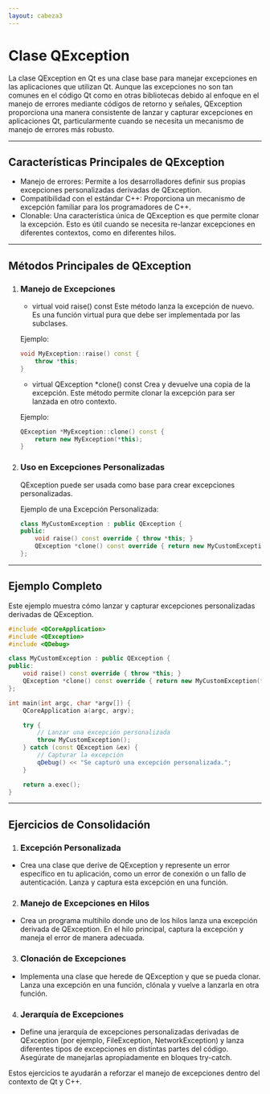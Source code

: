 ```yaml
---
layout: cabeza3
---
```


# Clase QException
La clase QException en Qt es una clase base para manejar excepciones en las aplicaciones que utilizan Qt. Aunque las excepciones no son tan comunes en el código Qt como en otras bibliotecas debido al enfoque en el manejo de errores mediante códigos de retorno y señales, QException proporciona una manera consistente de lanzar y capturar excepciones en aplicaciones Qt, particularmente cuando se necesita un mecanismo de manejo de errores más robusto.
***
## Características Principales de QException
- Manejo de errores: Permite a los desarrolladores definir sus propias excepciones personalizadas derivadas de QException.
- Compatibilidad con el estándar C++: Proporciona un mecanismo de excepción familiar para los programadores de C++.
- Clonable: Una característica única de QException es que permite clonar la excepción. Esto es útil cuando se necesita re-lanzar excepciones en diferentes contextos, como en diferentes hilos.
***
## Métodos Principales de QException
1. ### Manejo de Excepciones
    - virtual void raise() const
    Este método lanza la excepción de nuevo. Es una función virtual pura que debe ser implementada por las subclases.

    Ejemplo:
    ```cpp
    void MyException::raise() const {
        throw *this;
    }
    ```
    - virtual QException *clone() const
    Crea y devuelve una copia de la excepción. Este método permite clonar la excepción para ser lanzada en otro contexto.

    Ejemplo:
    ```cpp
    QException *MyException::clone() const {
        return new MyException(*this);
    }
    ```
2. ### Uso en Excepciones Personalizadas
    QException puede ser usada como base para crear excepciones personalizadas.

    Ejemplo de una Excepción Personalizada:
    ```cpp
    class MyCustomException : public QException {
    public:
        void raise() const override { throw *this; }
        QException *clone() const override { return new MyCustomException(*this); }
    };
    ```
***
## Ejemplo Completo
Este ejemplo muestra cómo lanzar y capturar excepciones personalizadas derivadas de QException.
```cpp
#include <QCoreApplication>
#include <QException>
#include <QDebug>

class MyCustomException : public QException {
public:
    void raise() const override { throw *this; }
    QException *clone() const override { return new MyCustomException(*this); }
};

int main(int argc, char *argv[]) {
    QCoreApplication a(argc, argv);

    try {
        // Lanzar una excepción personalizada
        throw MyCustomException();
    } catch (const QException &ex) {
        // Capturar la excepción
        qDebug() << "Se capturó una excepción personalizada.";
    }

    return a.exec();
}
```
***
## Ejercicios de Consolidación
1.	###  Excepción Personalizada
- Crea una clase que derive de QException y represente un error específico en tu aplicación, como un error de conexión o un fallo de autenticación. Lanza y captura esta excepción en una función.
2.	### Manejo de Excepciones en Hilos
- Crea un programa multihilo donde uno de los hilos lanza una excepción derivada de QException. En el hilo principal, captura la excepción y maneja el error de manera adecuada.
3.	### Clonación de Excepciones
- Implementa una clase que herede de QException y que se pueda clonar. Lanza una excepción en una función, clónala y vuelve a lanzarla en otra función.
4.	### Jerarquía de Excepciones
- Define una jerarquía de excepciones personalizadas derivadas de QException (por ejemplo, FileException, NetworkException) y lanza diferentes tipos de excepciones en distintas partes del código. Asegúrate de manejarlas apropiadamente en bloques try-catch.

Estos ejercicios te ayudarán a reforzar el manejo de excepciones dentro del contexto de Qt y C++.

